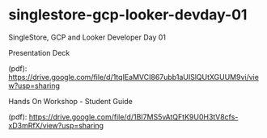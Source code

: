 # singlestore-gcp-looker-devday-01
SingleStore, GCP and Looker Developer Day 01

Presentation Deck 

(pdf): https://drive.google.com/file/d/1tqIEaMVCI867ubb1aUISlQUtXGUUM9vi/view?usp=sharing

Hands On Workshop - Student Guide

(pdf): https://drive.google.com/file/d/1BI7MS5vAtQFtK9U0H3tV8cfs-xD3mRfX/view?usp=sharing
